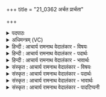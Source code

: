 +++
title = "21_0362 अर्चत प्रार्चता"

+++
<details><summary>पदपाठः</summary>

अ꣡र्च꣢꣯त। प्र। अ꣣र्चत। नरः। प्रि꣡य꣢꣯मेधासः। प्रि꣡य꣢꣯। मे꣣धासः। अ꣡र्च꣢꣯त। अ꣡र्च꣢꣯न्तु। पु꣣त्रकाः꣢। पु꣣त्। त्रकाः꣢। उ꣣त꣢। पु꣡र꣢꣯म्। इत्। धृ꣣ष्णु꣢। अ꣣र्चत। ३६२।
</details>

<details><summary>अधिमन्त्रम् (VC)</summary>

- इन्द्रः
- प्रियमेध आङ्गिरसः
- अनुष्टुप्
- गान्धारः
- ऐन्द्रं काण्डम्
</details>

<details><summary>हिन्दी : आचार्य रामनाथ वेदालंकार - विषयः</summary>

अगले मन्त्र में मनुष्यों को इन्द्र की अर्चनार्थ प्रेरित किया गया है।
</details>

<details><summary>हिन्दी : आचार्य रामनाथ वेदालंकार - पदार्थः</summary>

पदार्थान्वय -  हे (नरः) नेतृत्वशक्ति से युक्त स्त्री-पुरुषो ! तुम (अर्चत) पूजा करो। हे (प्रियमेधासः) बुद्धिप्रेमी जनो ! (अर्चत) पूजा करो। (पुत्रकाः उत) तुम्हारे पुत्र-पुत्री भी (अर्चन्तु) पूजा करें। (पुरम् इत्) पूर्ति ही करनेवाले, (धृष्णु) अन्तःशत्रुओं तथा विघ्नों के धर्षणकर्ता इन्द्र जगदीश्वर की (अर्चत) पूजा करो ॥३॥ इस मन्त्र में ‘अर्चत’ की पुनरुक्ति अधिकता, निरन्तरता तथा अवश्यकर्तव्यता को द्योतित करने के लिए है ॥३॥
</details>

<details><summary>हिन्दी : आचार्य रामनाथ वेदालंकार - भावार्थः</summary>

भावार्थ -  सब स्त्रीपुरुषों को चाहिए कि अपने पुत्र-पुत्री आदि परिवार सहित प्रातः-सायं नियम से परमेश्वर की पूजा किया करें। पूजा किया हुआ परमेश्वर पूजकों के मार्ग में आये शत्रुओं तथा विघ्नों को हटाकर उन्हें धर्म, अर्थ, काम और मोक्ष से भरपूर करता है ॥३॥
</details>

<details><summary>संस्कृत : आचार्य रामनाथ वेदालंकार - विषयः</summary>

अथ मानवाः इन्द्रस्यार्चनार्थं प्रेर्यन्ते।
</details>

<details><summary>संस्कृत : आचार्य रामनाथ वेदालंकार - पदार्थः</summary>

पदार्थान्वय -  हे (नरः) नेतृत्वशक्तियुक्ताः स्त्रीपुरुषाः ! यूयम् (अर्चत) सपर्यत, (प्र अर्चत) प्रकर्षेण सपर्यत, हे (प्रियमेधासः) प्रियमनीषाः जनाः ! प्रियमेधः प्रिया अस्य मेधा। निरु० ३।१७। (अर्चत) सपर्यत। (पुत्रकाः उत) युष्माकं पुत्रपुत्र्योऽपि। पुत्रकाश्च पुत्रिकाश्चेत्येकशेषे पुत्रकाः इति। (अर्चन्तु) सपर्यन्तु। (पुरम्२ इत्) पूरकम् एव, न तु रेचकम्। पृणातीति पूः तम्, पॄ पालनपूरणयोरिति धातोः क्विपि रूपम्। (धृष्णु) अन्तःशत्रूणां विघ्नानां वा धर्षणशीलम् इन्द्रं जगदीश्वरम्। धृष्णुम् इति प्राप्ते, ‘सुपां सुलुक्०। अ० ७।१।३९’ इति विभक्तेर्लुक्। (अर्चत) सपर्यत। अत्र ‘अर्चत’ इति पुनरुक्तिरतिशयस्य, सातत्यस्य, अवश्यकर्तव्यत्वस्य च द्योतनार्था ॥३॥
</details>

<details><summary>संस्कृत : आचार्य रामनाथ वेदालंकार - भावार्थः</summary>

भावार्थ -  सर्वैः स्त्रीपुरुषैः पुत्रपुत्र्यादिपरिजनसहितैः प्रातःसायं नियमेन परमेश्वरोऽर्चनीयः। अर्चितः सोऽर्चकानां मार्गे समागतान् शत्रून् विघ्नांश्च निराकृत्य तान् धर्मार्थकाममोक्षैः पूरयति ॥३॥
</details>

<details><summary>संस्कृत : आचार्य रामनाथ वेदालंकार - पादटिप्पनी</summary>

टिप्पनी -   १. ऋ० ८।६९।८, अथ० २०।९२।५ उभयत्र ‘नरः’ इति नास्ति, ‘पुरमित्’ इत्यत्र च ‘पुरं न’ इति पाठः। २. पुरमित् पुरमेव, स्तोतॄणामभिमतस्य पूरकम्—इति सा०। पुरम् इत् धृष्णु, इच्छब्द इवशब्दस्यार्थे, पुरमिव धृष्णु। यथा कश्चित् पुमान् धृष्णुं दृढम् अभिभवनं परकीयानां सेनानाम् अर्चति तद्वदर्चत इत्यर्थः—इति वि०। पुरमित् पुरमिव धृष्णु धर्षकं शत्रूणाम् इन्द्रम् अर्चत—इति भ०।
</details>